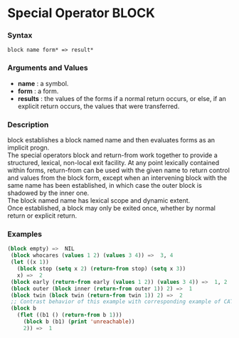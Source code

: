 <!-- Generated on 05/10/2020 by https://github.com/anto2oo/clhs-evolved -->

# Special Operator BLOCK

### Syntax
`block name form* => result*`  


### Arguments and Values
- **name** : a symbol.   
- **form** : a form.   
- **results** : the values of the forms if a normal return occurs, or else, if an explicit return occurs, the values that were transferred.   


### Description
block establishes a block named name and then evaluates forms as an implicit progn.  
The special operators block and return-from work together to provide a structured, lexical, non-local exit facility. At any point lexically contained within forms, return-from can be used with the given name to return control and values from the block form, except when an intervening block with the same name has been established, in which case the outer block is shadowed by the inner one.  
The block named name has lexical scope and dynamic extent.  
Once established, a block may only be exited once, whether by normal return or explicit return.



### Examples
```lisp 
(block empty) =>  NIL
 (block whocares (values 1 2) (values 3 4)) =>  3, 4
 (let ((x 1)) 
   (block stop (setq x 2) (return-from stop) (setq x 3))
   x) =>  2
 (block early (return-from early (values 1 2)) (values 3 4)) =>  1, 2
 (block outer (block inner (return-from outer 1)) 2) =>  1
 (block twin (block twin (return-from twin 1)) 2) =>  2
 ;; Contrast behavior of this example with corresponding example of CATCH.
 (block b
   (flet ((b1 () (return-from b 1)))
     (block b (b1) (print 'unreachable))
     2)) =>  1
```
